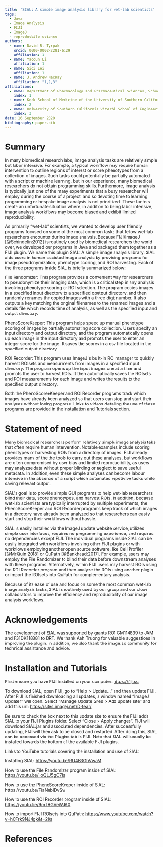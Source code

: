 ```yaml
---
title: 'SIAL: A simple image analysis library for wet-lab scientists'
tags:
  - Java
  - Image Analysis
  - FIJI
  - ImageJ 
  - reproducbile science
authors:
  - name: David R. Tyrpak
    orcid: 0000-0002-2281-6129
    affiliation: 1
  - name: Yaocun Li
    affiliation: 1
  - name: Siqi Lei
    affiliation: 1
  - name: J. Andrew MacKay
    affiliation: "1,2,3"
affiliations:
  - name: Department of Pharmacology and Pharmaceutical Sciences, School of Pharmacy of the University of Southern California
    index: 1
  - name: Keck School of Medicine of the University of Southern California, Department of Ophthalmology, Roski Eye Institute
    index: 2
  - name: University of Southern California Viterbi School of Engineering, Biomedical Engineering
    index: 3
date: 16 September 2020
bibliography: paper.bib
---
```



# Summary

In many biomedical research labs, image analysis tasks are relatively simple but labor intensive. For example, a typical workflow may require human intervention to outline regions of interest or score phenotypes from a collection of images. Such tasks could potentially be partially automated with a script or machine learning, but in our experience, many biomedical researchers do not obtain programming skills. Furthermore, image analysis is typically just one of the many experiments that a busy researcher will employ during the course of a project, and so devoting time to learning programming or bespoke image analysis is not prioritized. These factors create an unfortunate situation where, in addition to being labor intensive, image analysis workflows may become biased and exhibit limited reproducibility. 

As primarily “wet-lab” scientists, we wanted to develop user friendly programs focused on some of the most common tasks that fellow wet-lab researchers encounter during image analysis. Because FIJI/ImageJ [@Schindelin:2012] is routinely used by biomedical researchers the world over, we developed our programs in Java and packaged them together as a FIJI plugin. We name this plugin SIAL: A simple image analysis library. SIAL aids users in human-assisted image analysis by providing programs for image pseudonymization, phenotype scoring, and ROI harvesting. Each of the three programs inside SIAL is briefly summarized below:

File Randomizer: This program provides a convenient way for researchers to pseudonymize their imaging data, which is a critical step in any analysis involving phenotype scoring or ROI selection. The program copies images in a specified input directory to a specified oputput directory, and then randomly renames the copied images with a three digit number. It also outputs a key matching the original filenames to the renamed images and a details file which records time of analysis, as well as the specified input and output directory. 

PhenoScoreKeeper: This program helps speed up manual phenotype scoring of images by partially automating score collection. Users specify an input directory and output directory, and the program automatically opens up each image in the input directory and prompts the user to enter an integer score for the image. It saves the scores in a csv file located in the specified output directory.

ROI Recorder: This program uses ImageJ's built-in ROI manager to quickly harvest ROIsets and measurments from images in a specified input directory.
The program opens up the input images one at a time and prompts the user to harvest ROIs. It then automatically saves the ROIsets and ROI measurements for each image and writes the results to the specified output directory.

Both the PhenoScoreeKeeper and ROI Recorder programs track which images have already been analyzed so that users can stop and start their analyses without losing progress. Links to videos detailing the use of these programs are provided in the Installation and Tutorials section.

# Statement of need

Many biomedical researchers perform relatively simple image analysis taks that often require human intervention. Notable examples include scoring phenotypes or harvesting ROIs from a directory of images. FIJI already provides many of the the tools to carry out these analyses, but workflows are often compromised by user bias and limited reproducibility, as users may analyzse data without proper blinding or neglect to save useful metadata. In addition, even these simple analyses can become labour intensive in the absence of a script which automates repetivive tasks while saving relevant output. 

SIAL's goal is to provide simple GUI programs to help wet-lab researchers blind their data, score phenotypes, and harvest ROIs. In addition, because wet-lab scientists are typically interrupted by multiple experiments, the PhenoScoreKeeper and ROI Recorder programs keep track of which images in a directory have already been analyzed so that researchers can easily start and stop their workflows without hassle.


SIAL is easily installed via the ImageJ update website service, utilizes simple user interfaces, requires no programming experience, and requires no dependencies except FIJI. The individual programs inside SIAL can be easily integrated with workflows involving other FIJI plugins or with workflows employing another open source software, like Cell Profiler [@McQuin:2018] or QuPath [@Bankhead:2017]. For example, users may employ the File Randomizer to blind their data before downstream analyses with these programs. Alternatively, within FIJI users may harvest ROIs using the ROI Recorder program and then analyze the ROIs using another plugin or import the ROIsets into QuPath for complementary analysis. 

Because of its ease of use and focus on some the most common wet-lab image analysis tasks, SIAL is routinely used by our group and our close collaborators to improve the efficiency and reproducibility of our image analysis workflows.

# Acknowledgements

The development of SIAL was supported by grants RO1 GM114839 to JAM and F31DK118881 to DRT. We thank Anh Truong for valuable suggestions in improving the plugin. In addition, we also thank the image.sc community for technical assistance and advice.

# Installation and Tutorials

First ensure you have FIJI installed on your computer: https://fiji.sc

To download SIAL, open FIJI, go to “Help > Update…” and then update FIJI. After FIJI is finished downloading all updates, a window named “ImageJ Updater” will open. Select “Manage Update Sites > Add update site” and add this url: https://sites.imagej.net/D-tear/

Be sure to check the box next to this update site to ensure the FIJI adds SIAL to your FIJI Plugins folder. Select “Close > Apply changes”. FIJI will download SIAL.jar and associated dependencies. After successfully updating, FIJI will then ask to be closed and restarted. After doing this, SIAL can be accessed via the Plugins tab in FIJI. Note that SIAL will usually be installed towards the bottom of the available FIJI plugins.

Links to YouTube tutorials covering the installation and use of SIAL:

Installing SIAL: https://youtu.be/RU4B3GhVwaM

How to use the File Randomizer program inside of SIAL: https://youtu.be/_oQLJ5gC7ls

How to use the PhenoScoreKeeper inside of SIAL: https://youtu.be/FiaNubIDvSw

How to use the ROI Recorder program inside of SIAL: https://youtu.be/9mTHGVeWJA0

How to import FIJI ROIsets into QuPath: https://www.youtube.com/watch?v=hCFrk9NJ4gk&t=28s

# References
